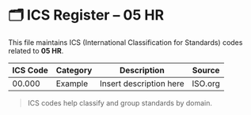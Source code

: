 # 🗂 ICS Register – 05 HR

This file maintains ICS (International Classification for Standards) codes related to **05 HR**.

| ICS Code | Category | Description | Source |
|----------|----------|-------------|--------|
| 00.000   | Example  | Insert description here | ISO.org |

> ICS codes help classify and group standards by domain.
